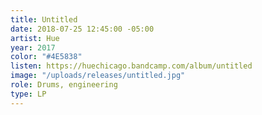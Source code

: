 ```yaml
---
title: Untitled
date: 2018-07-25 12:45:00 -05:00
artist: Hue
year: 2017
color: "#4E5838"
listen: https://huechicago.bandcamp.com/album/untitled
image: "/uploads/releases/untitled.jpg"
role: Drums, engineering
type: LP
---
```


